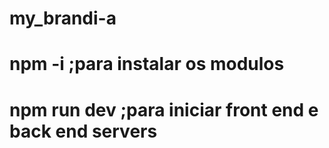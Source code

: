 # my_brandi-a
# npm -i ;para instalar os modulos
# npm run dev ;para iniciar front end e back end servers
